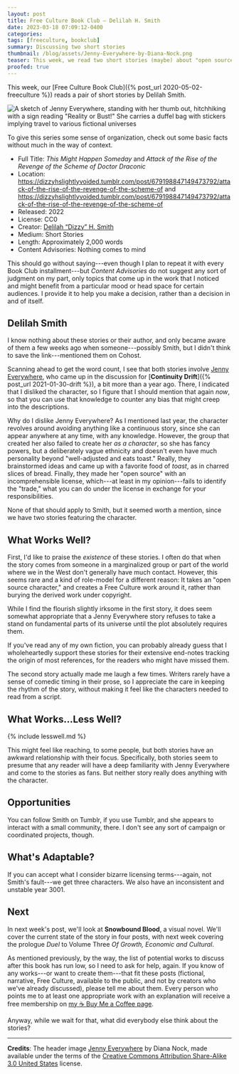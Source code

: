 ```yaml
---
layout: post
title: Free Culture Book Club — Delilah H. Smith
date: 2023-03-18 07:09:12-0400
categories:
tags: [freeculture, bookclub]
summary: Discussing two short stories
thumbnail: /blog/assets/Jenny-Everywhere-by-Diana-Nock.png
teaser: This week, we read two short stories (maybe) about "open source" character Jenny Everywhere.
proofed: true
---
```


This week, our [Free Culture Book Club]({% post_url 2020-05-02-freeculture %}) reads a pair of short stories by Delilah Smith.

![A sketch of Jenny Everywhere, standing with her thumb out, hitchhiking with a sign reading "Reality or Bust!"  She carries a duffel bag with stickers implying travel to various fictional universes](/blog/assets/Jenny-Everywhere-by-Diana-Nock.png "I only recognize a couple of the references, so if you need that, fingers crossed that someone will fill us in, down in the comments...")

To give this series some sense of organization, check out some basic facts without much in the way of context.

 * Full Title:  *This Might Happen Someday* and *Attack of the Rise of the Revenge of the Scheme of Doctor Draconic*
 * Location:  <https://dizzyhslightlyvoided.tumblr.com/post/679198847149473792/attack-of-the-rise-of-the-revenge-of-the-scheme-of> and <https://dizzyhslightlyvoided.tumblr.com/post/679198847149473792/attack-of-the-rise-of-the-revenge-of-the-scheme-of>
 * Released:  2022
 * License:  CC0
 * Creator:  [Delilah “Dizzy” H. Smith](https://dizzyhslightlyvoided.tumblr.com/)
 * Medium:  Short Stories
 * Length:  Approximately 2,000 words
 * Content Advisories:  Nothing comes to mind

This should go without saying---even though I plan to repeat it with every Book Club installment---but *Content Advisories* do not suggest any sort of judgment on my part, only topics that come up in the work that I noticed and might benefit from a particular mood or head space for certain audiences.  I provide it to help you make a decision, rather than a decision in and of itself.

## Delilah Smith

I know nothing about these stories or their author, and only became aware of them a few weeks ago when someone---possibly Smith, but I didn't think to save the link---mentioned them on Cohost.

Scanning ahead to get the word count, I see that both stories involve [Jenny Everywhere](https://en.wikipedia.org/wiki/Jenny_Everywhere), who came up in the discussion for [**Continuity Drift**]({% post_url 2021-01-30-drift %}), a bit more than a year ago.  There, I indicated that I disliked the character, so I figure that I should mention that again *now*, so that you can use that knowledge to counter any bias that might creep into the descriptions.

Why do I dislike Jenny Everywhere?  As I mentioned last year, the character revolves around avoiding anything like a continuous story, since she can appear anywhere at any time, with any knowledge.  However, the group that created her also failed to create her *as a character*, so she has fancy powers, but a deliberately vague ethnicity and doesn't even have much personality beyond "well-adjusted and eats toast."  Really, they brainstormed ideas and came up with a favorite food of *toast*, as in charred slices of bread.  Finally, they made her "open source" with an incomprehensible license, which---at least in my opinion---fails to identify the "trade," what you can do under the license in exchange for your responsibilities.

None of that should apply to Smith, but it seemed worth a mention, since we have two stories featuring the character.

## What Works Well?

First, I'd like to praise the *existence* of these stories.  I often do that when the story comes from someone in a marginalized group or part of the world where we in the West don't generally have much contact.  However, this seems rare and a kind of role-model for a different reason:  It takes an "open source character," and creates a Free Culture work around it, rather than burying the derived work under copyright.

While I find the flourish slightly irksome in the first story, it does seem somewhat appropriate that a Jenny Everywhere story refuses to take a stand on fundamental parts of its universe until the plot absolutely requires them.

If you've read any of my own fiction, you can probably already guess that I wholeheartedly support these stories for their extensive end-notes tracking the origin of most references, for the readers who might have missed them.

The second story actually made me laugh a few times.  Writers rarely have a sense of comedic timing in their prose, so I appreciate the care in keeping the rhythm of the story, without making it feel like the characters needed to read from a script.

## What Works...Less Well?

{% include lesswell.md %}

This might feel like reaching, to some people, but both stories have an awkward relationship with their focus.  Specifically, both stories seem to presume that any reader will have a deep familiarity with Jenny Everywhere and come to the stories as fans.  But neither story really does anything with the character.

## Opportunities

You can follow Smith on Tumblr, if you use Tumblr, and she appears to interact with a small community, there.  I don't see any sort of campaign or coordinated projects, though.

## What's Adaptable?

If you can accept what I consider bizarre licensing terms---again, not Smith's fault---we get three characters.  We also have an inconsistent and unstable year 3001.

## Next

In next week's post, we'll look at **Snowbound Blood**, a visual novel.  We'll cover the current state of the story in four posts, with next week covering the prologue *Duel* to Volume Three *Of Growth, Economic and Cultural*.

As mentioned previously, by the way, the list of potential works to discuss after this book has run low, so I need to ask for help, again.  If you know of any works---or want to create them---that fit these posts (fictional, narrative, Free Culture, available to the public, and not by creators who we've already discussed), please tell me about them.  Every person who points me to at least one appropriate work with an explanation will receive a free membership on [my ☕ Buy Me a Coffee page](https://buymeacoffee.com/jcolag).

Anyway, while we wait for that, what did everybody else think about the stories?

* * *

**Credits**:  The header image [Jenny Everywhere](https://commons.wikimedia.org/w/index.php?curid=10709730) by Diana Nock, made available under the terms of the [Creative Commons Attribution Share-Alike 3.0 United States](https://creativecommons.org/licenses/by-sa/3.0/us/deed.en) license.

